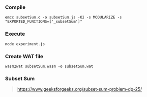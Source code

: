 ### Compile
```
emcc subsetSum.c -o subsetSum.js -O2 -s MODULARIZE -s "EXPORTED_FUNCTIONS=['_subsetSum']"
```

### Execute
```
node experiment.js
```

### Create WAT file
```
wasm2wat subsetSum.wasm -o subsetSum.wat
```

### Subset Sum
> https://www.geeksforgeeks.org/subset-sum-problem-dp-25/